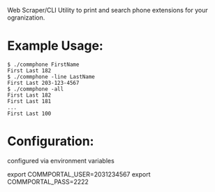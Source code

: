 Web Scraper/CLI Utility to print and search phone extensions for your ogranization.

# Example Usage:

```
$ ./commphone FirstName
First Last 182
$ ./commphone -line LastName
First Last 203-123-4567
$ ./commphone -all
First Last 182
First Last 181
...
First Last 100
```

# Configuration:
configured via environment variables

export COMMPORTAL_USER=2031234567
export COMMPORTAL_PASS=2222


